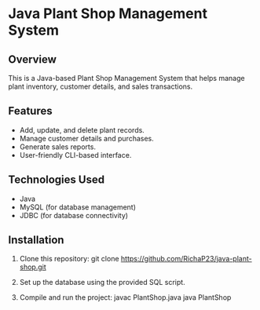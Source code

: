 # Java Plant Shop Management System

## Overview
This is a Java-based Plant Shop Management System that helps manage plant inventory, customer details, and sales transactions.

## Features
- Add, update, and delete plant records.
- Manage customer details and purchases.
- Generate sales reports.
- User-friendly CLI-based interface.

## Technologies Used
- Java
- MySQL (for database management)
- JDBC (for database connectivity)

## Installation
1. Clone this repository:
git clone https://github.com/RichaP23/java-plant-shop.git

2. Set up the database using the provided SQL script.
3. Compile and run the project:
javac PlantShop.java java PlantShop
